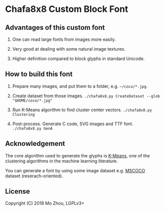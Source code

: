 Chafa8x8 Custom Block Font
===

## Advantages of this custom font

1. One can read large fonts from images more easily.

2. Very good at dealing with some natural image textures.

3. Higher definition compared to block glyphs in standard Unicode.

## How to build this font

1. Prepare many images, and put them to a folder, e.g. `~/coco/*.jpg`.

2. Create dataset from those images. `./chafa8x8.py CreateDataset --glob "$HOME/coco/*.jpg"`

3. Run K-Means algorithm to find cluster center vectors. `./chafa8x8.py Clustering`

4. Post-process. Generate C code, SVG images and TTF font. `./chafa8x8.py GenA`

## Acknowledgement

The core algorithm used to generate the glyphs is
[K-Means](https://en.wikipedia.org/wiki/K-means_clustering), one of the
clustering algorithms in the machine learning literature.

You can generate a font by using some image dataset e.g.
[MSCOCO](http://cocodataset.org) dataset (reserach-oriented).

## License

Copyright (C) 2018 Mo Zhou, LGPLv3+
